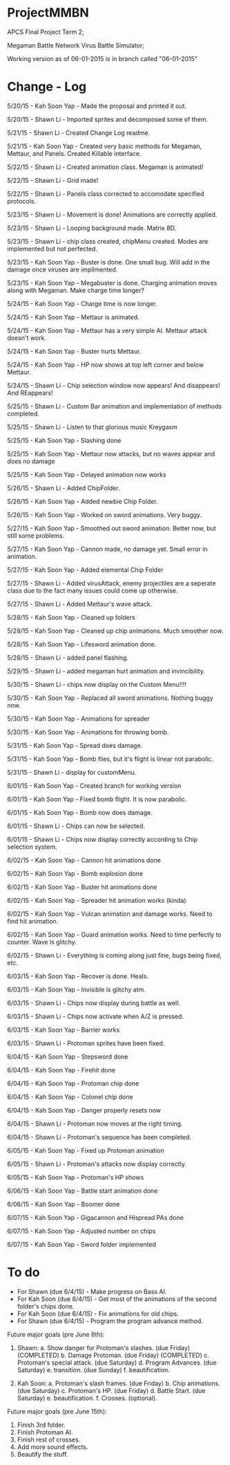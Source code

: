 ProjectMMBN
=========================================================================================================================
APCS Final Project Term 2;

Megaman Battle Network Virus Battle Simulator;

Working version as of 06-01-2015 is in branch called "06-01-2015"

Change - Log
=========================================================================================================================
5/20/15 - Kah Soon Yap - Made the proposal and printed it out.

5/20/15 - Shawn Li - Imported sprites and decomposed some of them.

5/21/15 - Shawn Li - Created Change Log readme.

5/21/15 - Kah Soon Yap - Created very basic methods for Megaman, Mettaur, and Panels. Created Killable interface.

5/22/15 - Shawn Li - Created animation class. Megaman is animated!

5/22/15 - Shawn Li - Grid made!

5/22/15 - Shawn Li - Panels class corrected to accomodate specified protocols.

5/23/15 - Shawn Li - Movement is done! Animations are correctly applied.

5/23/15 - Shawn Li - Looping background made. Matrix 8D.

5/23/15 - Shawn Li - chip class created, chipMenu created. Modes are implemented but not perfected.

5/23/15 - Kah Soon Yap - Buster is done. One small bug. Will add in the damage once viruses are implimented.

5/23/15 - Kah Soon Yap - Megabuster is done. Charging animation moves along with Megaman. Make charge time longer?

5/24/15 - Kah Soon Yap - Charge time is now longer.

5/24/15 - Kah Soon Yap - Mettaur is animated.

5/24/15 - Kah Soon Yap - Mettaur has a very simple AI. Mettaur attack doesn't work.

5/24/15 - Kah Soon Yap - Buster hurts Mettaur.

5/24/15 - Kah Soon Yap - HP now shows at top left corner and below Mettaur.

5/24/15 - Shawn Li - Chip selection window now appears! And disappears! And REappears!

5/25/15 - Shawn Li - Custom Bar animation and implementation of methods completed.

5/25/15 - Shawn Li - Listen to that glorious music Kreygasm

5/25/15 - Kah Soon Yap - Slashing done

5/25/15 - Kah Soon Yap - Mettaur now attacks, but no waves appear and does no damage

5/25/15 - Kah Soon Yap - Delayed animation now works

5/26/15 - Shawn Li - Added ChipFolder.

5/26/15 - Kah Soon Yap - Added newbie Chip Folder.

5/26/15 - Kah Soon Yap - Worked on sword animations. Very buggy.

5/27/15 - Kah Soon Yap - Smoothed out sword animation. Better now, but still some problems.

5/27/15 - Kah Soon Yap - Cannon made, no damage yet. Small error in animation.

5/27/15 - Kah Soon Yap - Added elemental Chip Folder

5/27/15 - Shawn Li - Added virusAttack, enemy projectiles are a seperate class due to the fact many issues could come up otherwise.

5/27/15 - Shawn Li - Added Mettaur's wave attack.

5/28/15 - Kah Soon Yap - Cleaned up folders

5/28/15 - Kah Soon Yap - Cleaned up chip animations. Much smoother now.

5/28/15 - Kah Soon Yap - Lifesword animation done.

5/28/15 - Shawn Li - added panel flashing.

5/29/15 - Shawn Li - added megaman hurt animation and invincibility.

5/30/15 - Shawn Li - chips now display on the Custom Menu!!!!

5/30/15 - Kah Soon Yap - Replaced all sword animations. Nothing buggy now.

5/30/15 - Kah Soon Yap - Animations for spreader

5/30/15 - Kah Soon Yap - Animations for throwing bomb.

5/31/15 - Kah Soon Yap - Spread does damage.

5/31/15 - Kah Soon Yap - Bomb flies, but it's flight is linear not parabolic.

5/31/15 - Shawn Li - display for customMenu.

6/01/15 - Kah Soon Yap - Created branch for working version

6/01/15 - Kah Soon Yap - Fixed bomb flight. It is now parabolic.

6/01/15 - Kah Soon Yap - Bomb now does damage.

6/01/15 - Shawn Li - Chips can now be selected.

6/01/15 - Shawn Li - Chips now display correctly according to Chip selection system.

6/02/15 - Kah Soon Yap - Cannon hit animations done

6/02/15 - Kah Soon Yap - Bomb explosion done

6/02/15 - Kah Soon Yap - Buster hit animations done

6/02/15 - Kah Soon Yap - Spreader hit animation works (kinda)

6/02/15 - Kah Soon Yap - Vulcan animation and damage works. Need to find hit animation.

6/02/15 - Kah Soon Yap - Guard animation works. Need to time perfectly to counter. Wave is glitchy.

6/02/15 - Shawn Li - Everything is coming along just fine, bugs being fixed, etc.

6/03/15 - Kah Soon Yap - Recover is done. Heals.

6/03/15 - Kah Soon Yap - Invisible is glitchy atm.

6/03/15 - Shawn Li - Chips now display during battle as well.

6/03/15 - Shawn Li - Chips now activate when A/Z is pressed.

6/03/15 - Kah Soon Yap - Barrier works

6/03/15 - Shawn Li - Protoman sprites have been fixed.

6/04/15 - Kah Soon Yap - Stepsword done

6/04/15 - Kah Soon Yap - Firehit done

6/04/15 - Kah Soon Yap - Protoman chip done

6/04/15 - Kah Soon Yap - Colonel chip done

6/04/15 - Kah Soon Yap - Danger properly resets now

6/04/15 - Shawn Li - Protoman now moves at the right timing.

6/04/15 - Shawn Li - Protoman's sequence has been completed.

6/05/15 - Kah Soon Yap - Fixed up Protoman animation

6/05/15 - Shawn Li - Protoman's attacks now display correctly.

6/05/15 - Kah Soon Yap - Protoman's HP shows

6/06/15 - Kah Soon Yap - Battle start animation done

6/06/15 - Kah Soon Yap - Boomer done

6/07/15 - Kah Soon Yap - Gigacannon and Hispread PAs done

6/07/15 - Kah Soon Yap - Adjusted number on chips

6/07/15 - Kah Soon Yap - Sword folder implemented



To do
=========================================================================================================================

- For Shawn (due 6/4/15) - Make progress on Bass AI.
- For Kah Soon (due 6/4/15) - Get most of the animations of the second folder's chips done.
- For Kah Soon (due 6/4/15) - Fix animations for old chips.
- For Shawn (due 6/4/15) - Program the program advance method.

Future major goals (pre June 8th):
1. Shawn:
  a. Show danger for Protoman's slashes. (due Friday) (COMPLETED)
  b. Damage Protoman. (due Friday) (COMPLETED)
  c. Protoman's special attack. (due Saturday)
  d. Program Advances. (due Saturday)
  e. transition. (due Sunday)
  f. beautification.

2. Kah Soon:
  a. Protoman's slash frames. (due Friday)
  b. Chip animations. (due Saturday)
  c. Protoman's HP. (due Friday)
  d. Battle Start. (due Saturday)
  e. beautification.
  f. Crosses. (optional).

Future major goals (pre June 15th):
1. Finish 3rd folder.
2. Finish Protoman AI.
3. Finish rest of crosses.
4. Add more sound effects.
5. Beautify the stuff.
